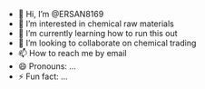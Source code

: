 - 👋 Hi, I’m @ERSAN8169
- 👀 I’m interested in chemical raw materials 
- 🌱 I’m currently learning how to run this out
- 💞️ I’m looking to collaborate on chemical trading 
- 📫 How to reach me by email
- 😄 Pronouns: ...
- ⚡ Fun fact: ...

<!---
ERSAN8169/ERSAN8169 is a ✨ special ✨ repository because its `README.md` (this file) appears on your GitHub profile.
You can click the Preview link to take a look at your changes.
--->
